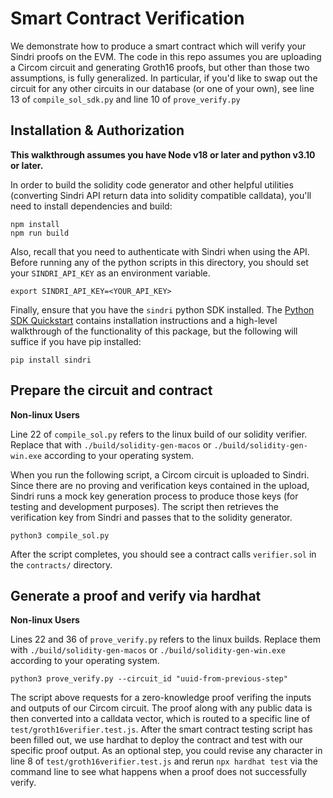 # Smart Contract Verification

We demonstrate how to produce a smart contract which will verify your Sindri proofs on the EVM.
The code in this repo assumes you are uploading a Circom circuit and generating Groth16 proofs, but other than those two assumptions, is fully generalized.
In particular, if you'd like to swap out the circuit for any other circuits in our database (or one of your own), see line 13 of `compile_sol_sdk.py` and line 10 of `prove_verify.py`

## Installation & Authorization

**This walkthrough assumes you have Node v18 or later and python v3.10 or later.**

In order to build the solidity code generator and other helpful utilities (converting Sindri API return data into solidity compatible calldata), you'll need to install dependencies and build:
```
npm install
npm run build
```

Also, recall that you need to authenticate with Sindri when using the API.
Before running any of the python scripts in this directory, you should set your `SINDRI_API_KEY` as an environment variable.  
```
export SINDRI_API_KEY=<YOUR_API_KEY>
```

Finally, ensure that you have the `sindri` python SDK installed.
The [Python SDK Quickstart](https://sindri.app/docs/getting-started/api-sdk/#python-sdk) contains installation instructions and a high-level walkthrough of the functionality of this package, but the following will suffice if you have pip installed:
```
pip install sindri
```

## Prepare the circuit and contract

**Non-linux Users**

Line 22 of `compile_sol.py` refers to the linux build of our solidity verifier.  Replace that with `./build/solidity-gen-macos` or `./build/solidity-gen-win.exe` according to your operating system.  

When you run the following script, a Circom circuit is uploaded to Sindri.
Since there are no proving and verification keys contained in the upload, Sindri runs a mock key generation process to produce those keys (for testing and development purposes).
The script then retrieves the verification key from Sindri and passes that to the solidity generator.
```
python3 compile_sol.py
```
After the script completes, you should see a contract calls `verifier.sol` in the `contracts/` directory.


## Generate a proof and verify via hardhat

**Non-linux Users**

Lines 22 and 36 of `prove_verify.py` refers to the linux builds.  Replace them with `./build/solidity-gen-macos` or `./build/solidity-gen-win.exe` according to your operating system.  

```
python3 prove_verify.py --circuit_id "uuid-from-previous-step"
```

The script above requests for a zero-knowledge proof verifing the inputs and outputs of our Circom circuit.
The proof along with any public data is then converted into a calldata vector, which is routed  to a specific line of `test/groth16verifier.test.js`.
After the smart contract testing script has been filled out, we use hardhat to deploy the contract and test with our specific proof output.
As an optional step, you could revise any character in line 8 of `test/groth16verifier.test.js` and rerun `npx hardhat test` via the command line to see what happens when a proof does not successfully verify.
